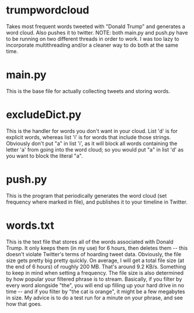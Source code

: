 # trumpwordcloud
Takes most frequent words tweeted with "Donald Trump" and generates a word cloud. Also pushes it to twitter.
NOTE: both main.py and push.py have to be running on two different threads in order to work. I was too lazy to incorporate multithreading and/or a cleaner way to do both at the same time.

# main.py
This is the base file for actually collecting tweets and storing words.

# excludeDict.py
This is the handler for words you don't want in your cloud. List 'd' is for explicit words, whereas list 'i' is for words that include those strings. Obviously don't put "a" in list 'i', as it will block all words containing the letter 'a' from going into the word cloud; so you would put "a" in list 'd' as you want to block the literal "a".

# push.py
This is the program that periodically generates the word cloud (set frequency where marked in file), and publishes it to your timeline in Twitter.

# words.txt
This is the text file that stores all of the words associated with Donald Trump. It only keeps them (in my use) for 6 hours, then deletes them -- this doesn't violate Twitter's terms of hoarding tweet data. Obviously, the file size gets pretty big pretty quickly. On average, I will get a total file size (at the end of 6 hours) of roughly 200 MB. That's around 9.2 KB/s. Something to keep in mind when setting a frequency. The file size is also determined by how popular your filtered phrase is to stream. Basically, if you filter by every word alongside "the", you will end up filling up your hard drive in no time -- and if you filter by "the cat is orange", it might be a few megabytes in size. My advice is to do a test run for a minute on your phrase, and see how that goes. 
